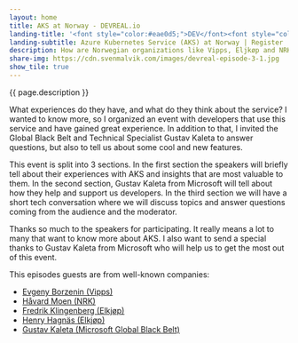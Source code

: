 ```yaml
---
layout: home
title: AKS at Norway - DEVREAL.io
landing-title: '<font style="color:#eae0d5;">DEV</font><font style="color:#C6AC8F;">REAL</font> Episode 3'
landing-subtitle: Azure Kubernetes Service (AKS) at Norway | Register
description: How are Norwegian organizations like Vipps, Eljkøp and NRK using Azure Kubernetes Service (AKS), and how does Microsoft support them?
share-img: https://cdn.svenmalvik.com/images/devreal-episode-3-1.jpg
show_tile: true
---
```


{{ page.description }}

What experiences do they have, and what do they think about the service? I wanted to know more, so I organized an event with developers that use this service and have gained great experience. In addition to that, I invited the Global Black Belt and Technical Specialist Gustav Kaleta to answer questions, but also to tell us about some cool and new features.

This event is split into 3 sections. In the first section the speakers will briefly tell about their experiences with AKS and insights that are most valuable to them. In the second section, Gustav Kaleta from Microsoft will tell about how they help and support us developers. In the third section we will have a short tech conversation where we will discuss topics and answer questions coming from the audience and the moderator.

Thanks so much to the speakers for participating. It really means a lot to many that want to know more about AKS. I also want to send a special thanks to Gustav Kaleta from Microsoft who will help us to get the most out of this event.

This episodes guests are from well-known companies:

- [Evgeny Borzenin (Vipps)](https://www.linkedin.com/in/evgeny-borzenin-8b13a4/)
- [Håvard Moen (NRK)](https://www.linkedin.com/in/h%C3%A5vard-moen-26749612b/)
- [Fredrik Klingenberg (Elkjøp)](https://www.linkedin.com/in/fredrikklingenberg/)
- [Henry Hagnäs (Elkjøp)](https://www.linkedin.com/in/hagnas/)
- [Gustav Kaleta (Microsoft Global Black Belt)](https://www.linkedin.com/in/gustav-kaleta-7a18661a/)
